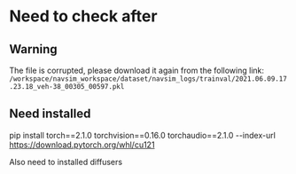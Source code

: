 # Need to check after

## Warning

The file is corrupted, please download it again from the following link:
`/workspace/navsim_workspace/dataset/navsim_logs/trainval/2021.06.09.17.23.18_veh-38_00305_00597.pkl`

## Need installed

pip install torch==2.1.0 torchvision==0.16.0 torchaudio==2.1.0 --index-url https://download.pytorch.org/whl/cu121

Also need to installed diffusers
